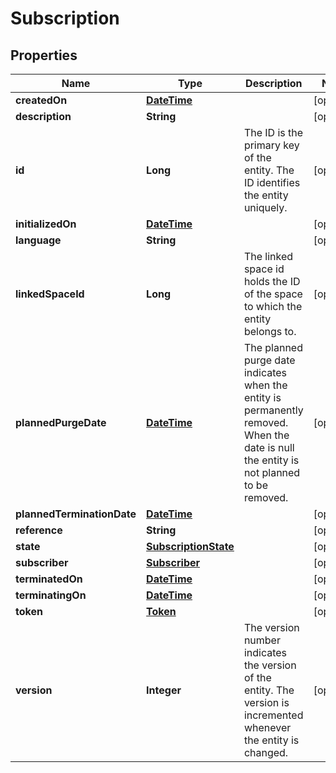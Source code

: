
# Subscription

## Properties
Name | Type | Description | Notes
------------ | ------------- | ------------- | -------------
**createdOn** | [**DateTime**](DateTime.md) |  |  [optional]
**description** | **String** |  |  [optional]
**id** | **Long** | The ID is the primary key of the entity. The ID identifies the entity uniquely. |  [optional]
**initializedOn** | [**DateTime**](DateTime.md) |  |  [optional]
**language** | **String** |  |  [optional]
**linkedSpaceId** | **Long** | The linked space id holds the ID of the space to which the entity belongs to. |  [optional]
**plannedPurgeDate** | [**DateTime**](DateTime.md) | The planned purge date indicates when the entity is permanently removed. When the date is null the entity is not planned to be removed. |  [optional]
**plannedTerminationDate** | [**DateTime**](DateTime.md) |  |  [optional]
**reference** | **String** |  |  [optional]
**state** | [**SubscriptionState**](SubscriptionState.md) |  |  [optional]
**subscriber** | [**Subscriber**](Subscriber.md) |  |  [optional]
**terminatedOn** | [**DateTime**](DateTime.md) |  |  [optional]
**terminatingOn** | [**DateTime**](DateTime.md) |  |  [optional]
**token** | [**Token**](Token.md) |  |  [optional]
**version** | **Integer** | The version number indicates the version of the entity. The version is incremented whenever the entity is changed. |  [optional]



